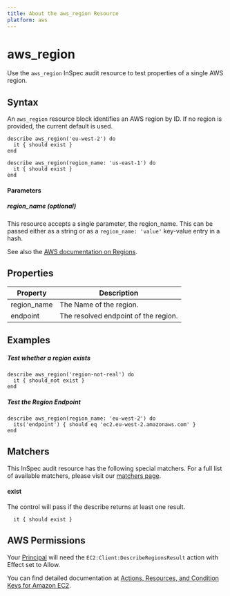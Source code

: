 ```yaml
---
title: About the aws_region Resource
platform: aws
---
```


# aws\_region

Use the `aws_region` InSpec audit resource to test properties of a single AWS region.

## Syntax

An `aws_region` resource block identifies an AWS region by ID. If no region is provided, the current default is used.

    describe aws_region('eu-west-2') do
      it { should exist }
    end

    describe aws_region(region_name: 'us-east-1') do
      it { should exist }
    end

#### Parameters

##### region\_name _(optional)_

This resource accepts a single parameter, the region\_name. 
This can be passed either as a string or as a `region_name: 'value'` key-value entry in a hash.

See also the [AWS documentation on Regions](https://docs.aws.amazon.com/AWSEC2/latest/UserGuide/using-regions-availability-zones.html).

## Properties

|Property     | Description|
| ---         | --- |
|region\_name | The Name of the region. |
|endpoint     | The resolved endpoint of the region. |

## Examples

##### Test whether a region exists
    describe aws_region('region-not-real') do
      it { should_not exist }
    end

##### Test the Region Endpoint
    describe aws_region(region_name: 'eu-west-2') do
      its('endpoint') { should eq 'ec2.eu-west-2.amazonaws.com' }
    end
    
## Matchers

This InSpec audit resource has the following special matchers. For a full list of available matchers, please visit our [matchers page](https://www.inspec.io/docs/reference/matchers/).

#### exist

The control will pass if the describe returns at least one result.

      it { should exist }

## AWS Permissions

Your [Principal](https://docs.aws.amazon.com/IAM/latest/UserGuide/intro-structure.html#intro-structure-principal) will need the `EC2:Client:DescribeRegionsResult` action with Effect set to Allow.

You can find detailed documentation at [Actions, Resources, and Condition Keys for Amazon EC2](https://docs.aws.amazon.com/IAM/latest/UserGuide/list_amazonec2.html).
